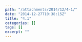 ```yaml
---
path: "/attachments/2014/12/4-1/"
date: "2014-12-27T10:38:15Z"
title: "4.1"
categories: []
tags: []
excerpt: ""
---
```



